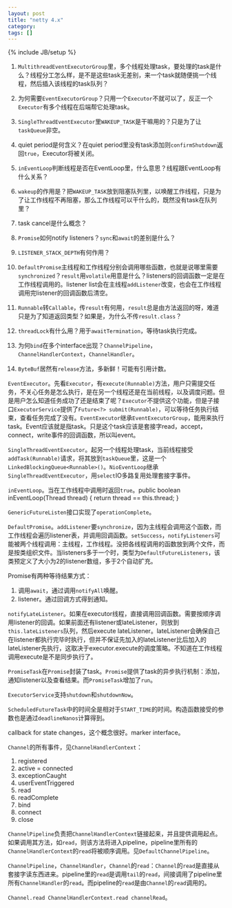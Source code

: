 ```yaml
---
layout: post
title: "netty 4.x"
category: 
tags: []
---
```

{% include JB/setup %}
1. `MultithreadEventExecutorGroup`里，多个线程处理task，要处理的task是什么？线程分工怎么样，是不是这些task无差别，来一个task就随便挑一个线程，然后插入该线程的task队列？

2. 为何需要`EventExecutorGroup`？只用一个`Executor`不就可以了，反正一个`Executor`有多个线程在后端帮它处理task。

3. `SingleThreadEventExecutor`里`WAKEUP_TASK`是干嘛用的？只是为了让`taskQueue`非空。

4. quiet period是何含义？在quiet period里没有task添加则`confirmShutdown`返回`true`，Executor将被关闭。

5. `inEventLoop`判断线程是否在EventLoop里，什么意思？线程跟EventLoop有什么关系？

6. `wakeup`的作用是？把`WAKEUP_TASK`放到阻塞队列里，以唤醒工作线程，只是为了让工作线程不再阻塞，那么工作线程可以干什么的，既然没有task在队列里？

7. task cancel是什么概念？

8. `Promise`如何notify listeners？`sync`和`await`的差别是什么？

9. `LISTENER_STACK_DEPTH`有何作用？

10. `DefaultPromise`主线程和工作线程分别会调用哪些函数，也就是说哪里需要`synchronized`？`result`用`volatile`用意是什么？listeners的回调函数一定是在工作线程调用的。listener list会在主线程`addListener`改变，也会在工作线程调用完listener的回调函数后清空。

11. `Runnable`转`Callable`，传`result`有何用，`result`总是由方法返回的呀，难道只是为了知道返回类型？如果是，为什么不传`result.class`？

12. `threadLock`有什么用？用于`awaitTermination`，等待task执行完成。

13. 为何`bind`在多个interface出现？`ChannelPipeline`，`ChannelHandlerContext`，`ChannelHandler`。

14. `ByteBuf`居然有`release`方法，多新鲜！可能有引用计数。

`EventExecutor`。先看`Executor`，有`execute(Runnable)`方法，用户只需提交任务，不关心任务是怎么执行，是在另一个线程还是在当前线程，以及调度问题。但是用户怎么知道任务成功了还是结束了呢？`Executor`不提供这个功能，但是子接口`ExecutorService`提供了`Future<?> submit(Runnable)`，可以等待任务执行结束，查看任务完成了没有。`EventExecutor`继承`EventExecutorGroup`，能用来执行task。Event应该就是指task。只是这个task应该是套接字read，accept，connect，write事件的回调函数，所以叫event。

`SingleThreadEventExecutor`。起另一个线程处理task，当前线程接受`addTask(Runnable)`请求，将其放到`taskQueue`里，这是一个`LinkedBlockingQueue<Runnable>()`。`NioEventLoop`继承`SingleThreadEventExecutor`，用`select`IO多路复用处理套接字事件。

`inEventLoop`。当在工作线程中调用时返回`true`。public boolean inEventLoop(Thread thread) { return thread == this.thread; }

`GenericFutureListen`接口实现了`operationComplete`。

`DefaultPromise`。`addListener`要`synchronize`，因为主线程会调用这个函数，而工作线程会遍历listener表，并调用回调函数。`setSuccess`，`notifyListeners`可能被两个线程调用：主线程，工作线程。没把各线程调用的函数放到两个文件，而是按类组织文件。当listeners多于一个时，类型为`DefaultFutureListeners`，该类预定义了大小为2的listener数组，多于2个自动扩充。

Promise有两种等待结果方式：
1. 调用`await`，通过调用`notifyAll`唤醒。
2. listener。通过回调方式得到通知。

`notifyLateListener`。如果在executor线程，直接调用回调函数。需要按顺序调用listener的回调。如果前面还有listener或lateListener，则放到`this.lateListeners`队列，然后execute lateListener。lateListener会确保自己在listener都执行完毕时执行，但并不保证先加入的lateListener比后加入的lateListener先执行，这取决于executor.execute的调度策略。不知道在工作线程调用execute是不是同步执行了。

`PromiseTask`在`Promise`封装了task。`Promise`提供了task的异步执行机制：添加，通知listener以及查看结果。而`PromiseTask`增加了`run`。

`ExecutorService`支持`shutdown`和`shutdownNow`。

`ScheduledFutureTask`中的时间全是相对于`START_TIME`的时间。构造函数接受的参数也是通过`deadlineNanos`计算得到。

callback for state changes，这个概念很好。marker interface。

`Channel`的所有事件，见`ChannelHandlerContext`：
1. registered  
2. active = connected  
3. exceptionCaught  
4. userEventTriggered  
5. read  
6. readComplete  
7. bind  
8. connect  
9. close  


`ChannelPipeline`负责把`ChannelHandlerContext`链接起来，并且提供调用起点。如果调用其方法，如`read`，则该方法将进入pipeline，pipeline里所有的`ChannelHandlerContext`的`read`将被顺序调用。见`DefaultChannelPipeline`。

`ChannelPipeline`，`ChannelHandler`，`Channel`的`read`：`Channel`的`read`是直接从套接字读东西进来。pipeline里的`read`是调用`tail`的`read`，间接调用了pipeline里所有`ChannelHandler`的`read`。而pipeline的`read`是由`Channel`的`read`调用的。

`Channel.read ChannelHandlerContext.read channelRead`。
